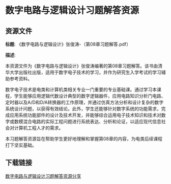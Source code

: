 # 数字电路与逻辑设计习题解答资源

## 资源文件

**标题**: 《数字电路与逻辑设计》张俊涛-（第08章习题解答.pdf）

**描述**: 

本资源文件为《数字电路与逻辑设计》张俊涛编著的第08章习题解答。该书由清华大学出版社出版，适用于数字电子技术的学习，并作为研究生入学考试的学习辅助参考资料。

数字电子技术是电类和计算机类相关专业一门重要的专业基础课。通过学习本课程，学生能够应用逻辑代数设计典型的数字逻辑器件，应用电路知识分析门电路、定时器以及A/D和D/A转换器的工作原理，并通过仿真方法分析和设计复杂的数字系统设计问题，以获得有效结论。此外，学生还能够针对数字系统的功能需求，完成应用系统功能部件的设计及技术开发，并能够综合运用电子技术知识和技术对数字或数模混合电路的实际工程问题进行系统表达、分析和论证，以适应现代信息社会对计算机工程人才的需求。

本习题解答资源旨在帮助学生更好地理解和掌握第08章的内容，为电类后续课程打下坚实基础。

## 下载链接

[数字电路与逻辑设计习题解答资源分享](https://pan.quark.cn/s/902aa4fbfc64)